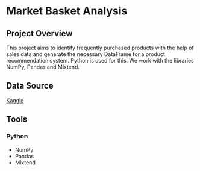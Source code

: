 # Market Basket Analysis

## Project Overview
This project aims to identify frequently purchased products with the help of sales data and generate the necessary DataFrame for a product recommendation system. Python is used for this. We work with the libraries NumPy, Pandas and Mlxtend.

## Data Source
[Kaggle](https://www.kaggle.com/datasets/aslanahmedov/market-basket-analysis)

## Tools
### Python
- NumPy
- Pandas
- Mlxtend
